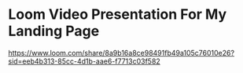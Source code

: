# Loom Video Presentation For My Landing Page

https://www.loom.com/share/8a9b16a8ce98491fb49a105c76010e26?sid=eeb4b313-85cc-4d1b-aae6-f7713c03f582